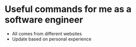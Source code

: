 # Useful commands for me as a software engineer
- All comes from different websites
- Update based on personal experience